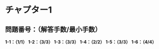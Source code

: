 # チャプター1

## 問題番号：（解答手数/最小手数）

**1-1：（1/1）**
**1-2：（3/3）**
**1-3：（3/3）**
**1-4：（2/2）**
**1-5：（3/3）**
**1-6：（4/4）**
